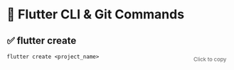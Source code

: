 # 📘 Flutter CLI & Git Commands

## ✅ flutter create

<div class="code-container" style="position: relative; cursor: pointer;" onclick="copyToClipboard('flutter create <project_name>')">
    <pre><code>flutter create &lt;project_name&gt;</code></pre>
    <span class="copy-indicator" style="position: absolute; top: 5px; right: 10px; font-size: 12px; opacity: 0.7;">Click to copy</span>
</div>

<script>
function copyToClipboard(text) {
    navigator.clipboard.writeText(text).then(function() {
        alert('Copied to clipboard');
    }, function(err) {
        console.error('Could not copy text: ', err);
    });
}
</script>
